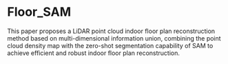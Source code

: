 # Floor_SAM
This paper proposes a LiDAR point cloud indoor floor plan reconstruction method based on multi-dimensional information union, combining the point cloud density map with the zero-shot segmentation capability of SAM to achieve efficient and robust indoor floor plan reconstruction.

